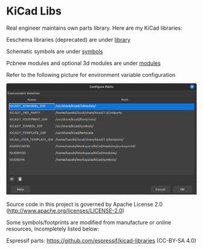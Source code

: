 # KiCad Libs

Real engineer maintains own parts library. Here are my KiCad libraries:

Eeschema libraries (deprecated) are under [library](library)

Schematic symbols are under [symbols](symbols)

Pcbnew modules and optional 3d modules are under [modules](modules)

Refer to the following picture for environment variable configuration

![Config Paths](https://github.com/baoshi/KiCad/raw/master/doc/images/KiCad-Library-Environment-Variables.png "Config Paths")


Source code in this project is governed by Apache License 2.0 (http://www.apache.org/licenses/LICENSE-2.0)

Some symbols/footprints are modified from manufacture or online resources, incompletely listed below:

Espressif parts: https://github.com/espressif/kicad-libraries (CC-BY-SA 4.0)



